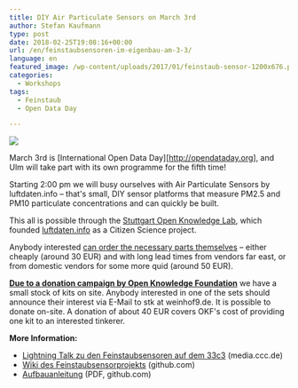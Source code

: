 ```yaml
---
title: DIY Air Particulate Sensors on March 3rd
author: Stefan Kaufmann
type: post
date: 2018-02-25T19:08:16+00:00
url: /en/feinstaubsensoren-im-eigenbau-am-3-3/
language: en
featured_image: /wp-content/uploads/2017/01/feinstaub-sensor-1200x676.png
categories:
  - Workshops
tags:
  - Feinstaub
  - Open Data Day

---
```

![](/wp-content/uploads/2017/02/ODDlogo.svg)

March 3rd is [International Open Data Day][http://opendataday.org], and Ulm will take part with its own programme for the fifth time!

Starting 2:00 pm we will busy ourselves with Air Particulate Sensors by luftdaten.info – that's small, DIY sensor platforms that measure PM2.5 and PM10 particulate concentrations and can quickly be built.

This all is possible through the [Stuttgart Open Knowledge Lab][2], which founded [luftdaten.info][3] as a Citizen Science project.

Anybody interested [can order the necessary parts themselves][4] – either cheaply (around 30 EUR) and with long lead times from vendors far east, or from domestic vendors for some more quid (around 50 EUR).

**[Due to a donation campaign by Open Knowledge Foundation][5]** we have a small stock of kits on site. Anybody interested in one of the sets should announce their interest via E-Mail to stk at weinhof9.de. It is possible to donate on-site. A donation of about 40 EUR covers OKF's cost of providing one kit to an interested tinkerer.


**More Information:**

<!--more-->

* [Lightning Talk zu den Feinstaubsensoren auf dem 33c3][6] (media.ccc.de)
* [Wiki des Feinstaubsensorprojekts][7] (github.com)
* [Aufbauanleitung][8] (PDF, github.com)

 [1]: http://ulm.maps.luftdaten.info/#11/48.4008/9.9872
 [2]: http://codefor.de/stuttgart/
 [3]: http://luftdaten.info/
 [4]: https://github.com/opendata-stuttgart/meta/wiki/Bezugsquellen-Einzelteile
 [5]: https://www.betterplace.org/de/projects/53597-feinstaubsensoren-fur-ulm
 [6]: https://media.ccc.de/v/33c3-8087-lightning_talks_day_2#video&t=2115
 [7]: https://github.com/opendata-stuttgart/meta/wiki
 [8]: https://github.com/opendata-stuttgart/meta/raw/master/flyer/assemble_station.150dpi.pdf
